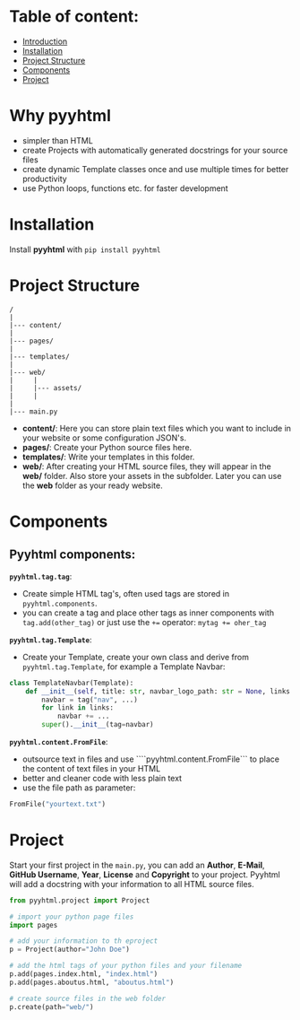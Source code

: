 # Table of content:
- [Introduction](#Introduction)
- [Installation](#Installation)
- [Project Structure](#Project-Structure)
- [Components](#Components)
- [Project](#Project)

# Why pyyhtml
- simpler than HTML
- create Projects with automatically generated docstrings for your source files
- create dynamic Template classes once and use multiple times for better productivity
- use Python loops, functions etc. for faster development

# Installation
Install **pyyhtml** with ```pip install pyyhtml```

# Project Structure
```
/
|
|--- content/
|
|--- pages/
|
|--- templates/
|
|--- web/
|     |
|     |--- assets/
|     |
|
|--- main.py
```

- **content/**: Here you can store plain text files which you want to include in your website or some configuration JSON's.
- **pages/**: Create your Python source files here.
- **templates/**: Write your templates in this folder.
- **web/**: After creating your HTML source files, they will appear in the **web/** folder. Also store your assets in the subfolder. Later you can use the **web** folder as your ready website.

# Components
## Pyyhtml components:

**```pyyhtml.tag.tag```**:
-  Create simple HTML tag's, often used tags are stored in ```pyyhtml.components```.
- you can create a tag and place other tags as inner components with ```tag.add(other_tag)``` or just use the ```+=``` operator: ```mytag += oher_tag```

**```pyyhtml.tag.Template```**:
- Create your Template, create your own class and derive from ```pyyhtml.tag.Template```, for example a Template Navbar: 
```py
class TemplateNavbar(Template):
    def __init__(self, title: str, navbar_logo_path: str = None, links: list = None):
        navbar = tag("nav", ...)
        for link in links:
            navbar += ...
        super().__init__(tag=navbar)
```

**```pyyhtml.content.FromFile```**:
- outsource text in files and use ````pyyhtml.content.FromFile``` to place the content of text files in your HTML
- better and cleaner code with less plain text
- use the file path as parameter:
```py
FromFile("yourtext.txt")
```

# Project

Start your first project in the ```main.py```, you can add an **Author**, **E-Mail**, **GitHub Username**, **Year**, **License** and **Copyright** to your project. Pyyhtml will add a docstring with your information to all HTML source files.
```py
from pyyhtml.project import Project

# import your python page files
import pages

# add your information to th eproject
p = Project(author="John Doe")

# add the html tags of your python files and your filename
p.add(pages.index.html, "index.html")
p.add(pages.aboutus.html, "aboutus.html")

# create source files in the web folder
p.create(path="web/")
```